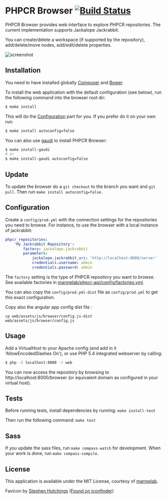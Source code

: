 # PHPCR Browser [![Build Status](https://travis-ci.org/marmelab/phpcr-browser.svg?branch=master)](https://travis-ci.org/marmelab/phpcr-browser)

PHPCR Browser provides web interface to explore PHPCR repositories. The current implementation supports Jackalope Jackrabbit.

You can create/delete a workspace (if supported by the repository), add/delete/move nodes, add/edit/delete properties.

![screenshot](http://marmelab.com/phpcr-browser/img/phpcr-browser-screencast.gif)

Installation
------------

You need to have installed globally [Composer](https://getcomposer.org/) and [Bower](http://bower.io/).

To install the web application with the default configuration (see below), run the following command into the browser root dir:

```sh
$ make install
```

This will do the [Configuration](#Configuration) part for you. If you prefer do it on your own run:

```sh
$ make install autoconfig=false
```

You can also use [gaudi](http://gaudi.io) to install PHPCR Browser:

```sh
$ make install-gaudi
# or
$ make install-gaudi autoconfig=false
```

Update
------

To update the browser do a `git checkout` to the branch you want and `git pull`. Then run `make install autoconfig=false`.

Configuration
-------------
Create a `config/prod.yml` with the connection settings for the repositories you need to browse. For instance, to use the browser with a local instance of jackrabbit:

```yml
phpcr_repositories:
    'My Jackrabbit Repository':
        factory: jackalope.jackrabbit
        parameters:
            jackalope.jackrabbit_uri: 'http://localhost:8080/server'
            credentials.username: admin
            credentials.password: admin
```

The `factory` setting is the type of PHPCR repository you want to browse. See available factories in [marmelab/phpcr-api/config/factories.yml](https://github.com/marmelab/phpcr-api/blob/master/config/factories.yml).

You can also copy the `config/prod.yml-dist` file as `config/prod.yml` to get this exact configuration.

Copy also the angular app config dist file :

```
cp web/assets/js/browser/config.js-dist web/assets/js/browser/config.js
```

Usage
-----

Add a VirtualHost to your Apache config (and add in it 'AllowEncodedSlashes On'), or use PHP 5.4 integrated webserver by calling:

```sh
$ php -S localhost:8000 -t web
```

You can now access the repository by browsing to http://localhost:8000/browser (or equivalent domain as configured in your virtual host).

Tests
-----

Before running tests, install dependencies by running: `make install-test`

Then run the following command: `make test`

Sass
----

If you update the sass files, run `make compass-watch` for development. When your work is done, run `make compass-compile`.

License
-------

This application is available under the MIT License, courtesy of [marmelab](http://marmelab.com).

Favicon by [Stephen Hutchings](http://typicons.com/) ([Found on iconfinder](https://www.iconfinder.com/icons/216194/eye_icon#size=32))
